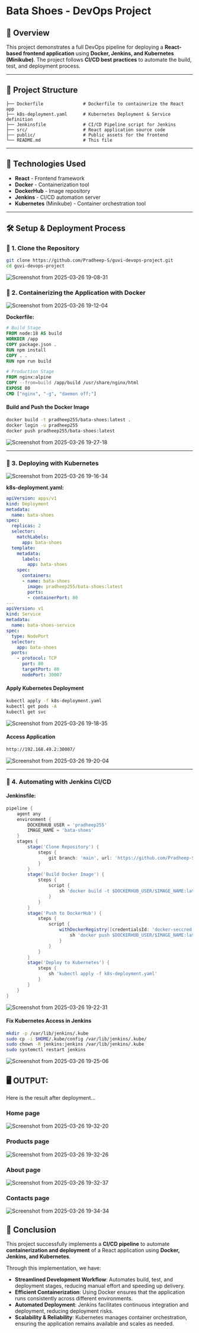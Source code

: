 # Bata Shoes - DevOps Project

## 📌 Overview
This project demonstrates a full DevOps pipeline for deploying a **React-based frontend application** using **Docker, Jenkins, and Kubernetes (Minikube)**. The project follows **CI/CD best practices** to automate the build, test, and deployment process.

---

## 📁 Project Structure
```
├── Dockerfile               # Dockerfile to containerize the React app
├── k8s-deployment.yaml      # Kubernetes Deployment & Service definition
├── Jenkinsfile              # CI/CD Pipeline script for Jenkins
├── src/                     # React application source code
├── public/                  # Public assets for the frontend
└── README.md                # This file
```

---

## 🚀 Technologies Used
- **React** - Frontend framework
- **Docker** - Containerization tool
- **DockerHub** - Image repository
- **Jenkins** - CI/CD automation server
- **Kubernetes** (Minikube) - Container orchestration tool

---

## 🛠 Setup & Deployment Process

### 🔹 1. Clone the Repository
```sh
git clone https://github.com/Pradheep-S/guvi-devops-project.git
cd guvi-devops-project
```
![Screenshot from 2025-03-26 19-08-31](https://github.com/user-attachments/assets/4159bfcd-fbc9-4d49-980d-526691949576)

### 🔹 2. Containerizing the Application with Docker
![Screenshot from 2025-03-26 19-12-04](https://github.com/user-attachments/assets/7f84710c-9584-4fa6-b0ad-309e08bf4369)

**Dockerfile:**
```dockerfile
# Build Stage
FROM node:18 AS build
WORKDIR /app
COPY package.json .
RUN npm install
COPY . .
RUN npm run build

# Production Stage
FROM nginx:alpine
COPY --from=build /app/build /usr/share/nginx/html
EXPOSE 80
CMD ["nginx", "-g", "daemon off;"]
```

#### **Build and Push the Docker Image**
```sh
docker build -t pradheep255/bata-shoes:latest .
docker login -u pradheep255
docker push pradheep255/bata-shoes:latest
```
![Screenshot from 2025-03-26 19-27-18](https://github.com/user-attachments/assets/8ede6c7f-fece-4fec-9a8a-45b82cd0e303)

---

### 🔹 3. Deploying with Kubernetes
![Screenshot from 2025-03-26 19-16-34](https://github.com/user-attachments/assets/afcc43b2-f415-481e-ae60-211e106be872)

**k8s-deployment.yaml:**
```yaml
apiVersion: apps/v1
kind: Deployment
metadata:
  name: bata-shoes
spec:
  replicas: 2
  selector:
    matchLabels:
      app: bata-shoes
  template:
    metadata:
      labels:
        app: bata-shoes
    spec:
      containers:
      - name: bata-shoes
        image: pradheep255/bata-shoes:latest
        ports:
        - containerPort: 80
---
apiVersion: v1
kind: Service
metadata:
  name: bata-shoes-service
spec:
  type: NodePort
  selector:
    app: bata-shoes
  ports:
    - protocol: TCP
      port: 80
      targetPort: 80
      nodePort: 30007
```
#### **Apply Kubernetes Deployment**
```sh
kubectl apply -f k8s-deployment.yaml
kubectl get pods -A
kubectl get svc
```
![Screenshot from 2025-03-26 19-18-35](https://github.com/user-attachments/assets/aab14e68-9627-4669-80a6-a25d61b08b96)

#### **Access Application**
```sh
http://192.168.49.2:30007/
```
![Screenshot from 2025-03-26 19-20-04](https://github.com/user-attachments/assets/258e9362-8b0d-49f9-8518-38527fde3415)

---

### 🔹 4. Automating with Jenkins CI/CD
#### **Jenkinsfile:**
```groovy
pipeline {
    agent any
    environment {
        DOCKERHUB_USER = 'pradheep255'
        IMAGE_NAME = 'bata-shoes'
    }
    stages {
        stage('Clone Repository') {
            steps {
                git branch: 'main', url: 'https://github.com/Pradheep-S/guvi-devops-project.git'
            }
        }
        stage('Build Docker Image') {
            steps {
                script {
                    sh 'docker build -t $DOCKERHUB_USER/$IMAGE_NAME:latest .'
                }
            }
        }
        stage('Push to DockerHub') {
            steps {
                script {
                    withDockerRegistry([credentialsId: 'docker-seccred', url: '']) {
                        sh 'docker push $DOCKERHUB_USER/$IMAGE_NAME:latest'
                    }
                }
            }
        }
        stage('Deploy to Kubernetes') {
            steps {
                sh 'kubectl apply -f k8s-deployment.yaml'
            }
        }
    }
}
```
![Screenshot from 2025-03-26 19-22-31](https://github.com/user-attachments/assets/dee760ce-8587-4e39-ace3-811801212b44)

#### **Fix Kubernetes Access in Jenkins**
```sh
mkdir -p /var/lib/jenkins/.kube
sudo cp -i $HOME/.kube/config /var/lib/jenkins/.kube/
sudo chown -R jenkins:jenkins /var/lib/jenkins/.kube
sudo systemctl restart jenkins
```
![Screenshot from 2025-03-26 19-25-06](https://github.com/user-attachments/assets/f880c92b-8ca2-4a8e-8d5d-673dfc50236f)

## 🖥️ OUTPUT:
Here is the result after deployment...
### Home page
![Screenshot from 2025-03-26 19-32-20](https://github.com/user-attachments/assets/4642af23-df2a-4072-8a79-f3a3c7d028f5)
### Products page
![Screenshot from 2025-03-26 19-32-26](https://github.com/user-attachments/assets/f3f96fc4-91a7-48ad-9766-d22b432ce7ef)
### About page
![Screenshot from 2025-03-26 19-32-37](https://github.com/user-attachments/assets/27f5758e-dfa8-4ed9-bd90-5c67aaebd685)
### Contacts page
![Screenshot from 2025-03-26 19-34-34](https://github.com/user-attachments/assets/61fe3a2b-8286-4d5a-a4e7-1939f25390fa)


## 🎯 Conclusion  

This project successfully implements a **CI/CD pipeline** to automate **containerization and deployment** of a React application using **Docker, Jenkins, and Kubernetes**.  

Through this implementation, we have:  

- **Streamlined Development Workflow**: Automates build, test, and deployment stages, reducing manual effort and speeding up delivery.
- **Efficient Containerization**: Using Docker ensures that the application runs consistently across different environments.  
- **Automated Deployment**: Jenkins facilitates continuous integration and deployment, reducing deployment risks.  
- **Scalability & Reliability**: Kubernetes manages container orchestration, ensuring the application remains available and scales as needed.  

